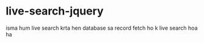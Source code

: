 # live-search-jquery
isma hum live search krta hen database sa record fetch ho k live search hoa ha

